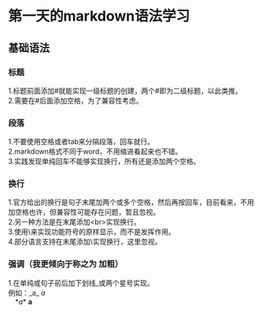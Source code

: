 # 第一天的markdown语法学习
## 基础语法
### 标题
1.标题前面添加#就能实现一级标题的创建，两个#即为二级标题，以此类推。  
2.需要在#后面添加空格，为了兼容性考虑。  
### 段落
1.不要使用空格或者tab来分隔段落，回车就行。  
2.markdown格式不同于word，不用缩进看起来也不错。  
3.实践发现单纯回车不能够实现换行，所有还是添加两个空格。  
### 换行
1.官方给出的换行是句子末尾加两个或多个空格，然后再按回车，目前看来，不用加空格也许，但兼容性可能存在问题，暂且忽视。  
2.另一种方法是在末尾添加\<br>实现换行。  
3.使用\来实现功能符号的原样显示，而不是发挥作用。  
4.部分语言支持在末尾添加\实现换行，这里忽视。  
### 强调（我更倾向于称之为 加粗）
1.在单纯或句子前后加下划线_或两个星号实现。  
例如：\_a_ _a_  
&emsp;\**a** **a**

